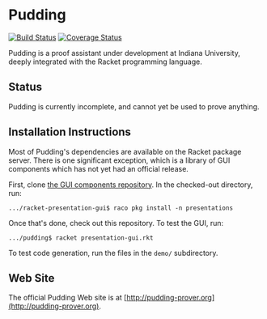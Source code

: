 Pudding
=========

[![Build Status](https://travis-ci.org/david-christiansen/pudding.svg?branch=master)](https://travis-ci.org/david-christiansen/racket-refiners)
[![Coverage Status](https://coveralls.io/repos/github/david-christiansen/pudding/badge.svg?branch=master)](https://coveralls.io/github/david-christiansen/racket-refiners?branch=master)

Pudding is a proof assistant under development at Indiana University, deeply integrated with the Racket programming language.

Status
------

Pudding is currently incomplete, and cannot yet be used to prove anything.

Installation Instructions
-------------------------

Most of Pudding's dependencies are available on the Racket package server. There is one significant exception, which is a library of GUI components which has not yet had an official release.

First, clone [the GUI components repository](https://github.com/david-christiansen/racket-presentation-gui). In the checked-out directory, run:

```
.../racket-presentation-gui$ raco pkg install -n presentations
```

Once that's done, check out this repository. To test the GUI, run:

```
.../pudding$ racket presentation-gui.rkt
```

To test code generation, run the files in the `demo/` subdirectory.


Web Site
--------

The official Pudding Web site is at [http://pudding-prover.org](http://pudding-prover.org).
